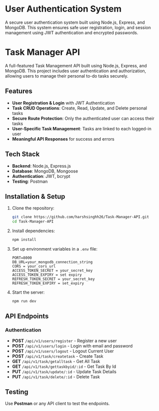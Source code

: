 # User Authentication System

A secure user authentication system built using Node.js, Express, and MongoDB. This system ensures safe user registration, login, and session management using JWT authentication and encrypted passwords.

# Task Manager API

A full-featured Task Management API built using Node.js, Express, and MongoDB. This project includes user authentication and authorization, allowing users to manage their personal to-do tasks securely.

## Features
- **User Registration & Login** with JWT Authentication
- **Task CRUD Operations**: Create, Read, Update, and Delete personal tasks
- **Secure Route Protection**: Only the authenticated user can access their tasks
- **User-Specific Task Management**: Tasks are linked to each logged-in user
- **Meaningful API Responses** for success and errors

## Tech Stack
- **Backend**: Node.js, Express.js
- **Database**: MongoDB, Mongoose
- **Authentication**: JWT, bcrypt
- **Testing**: Postman

## Installation & Setup

1. Clone the repository:
   ```sh
   git clone https://github.com/harshsinghh26/Task-Manager-API.git
   cd Task-Manager-API
   
2. Install dependencies:
   ```sh
   npm install
   ```
3. Set up environment variables in a `.env` file:
   ```env
   PORT=8000
   DB_URL=your_mongodb_connection_string
   CORS = your_cors_url
   ACCESS_TOKEN_SECRET = your_secret_key
   ACCESS_TOKEN_EXPIRY = set expiry
   REFRESH_TOKEN_SECRET = your_secret_key
   REFRESH_TOKEN_EXPIRY = set_expiry
   ```
4. Start the server:
   ```sh
   npm run dev
   ```

## API Endpoints
### Authentication
- **POST** `/api/v1/users/register` - Register a new user
- **POST** `/api/v1/users/login` - Login with email and password
- **POST** `/api/v1/users/logout` - Logout Current User
- **POST** `/api/v1/task/createtask` - Create Task
- **GET** `/api/v1/task/getalltask` - Get All Task
- **GET** `/api/v1/task/gettaskbyid/:id` - Get Task By Id
- **PUT** `/api/v1/task/update/:id` - Update Task Details
- **PUT** `/api/v1/task/delete/:id` - Delete Task

## Testing
Use **Postman** or any API client to test the endpoints.
